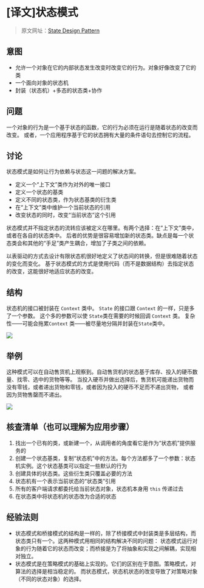 # [译文]状态模式

> 原文网址：[State Design Pattern](https://sourcemaking.com/design_patterns/state)

## 意图
- 允许一个对象在它的内部状态发生改变时改变它的行为。对象好像改变了它的类
- 一个面向对象的状态机
- 封装（状态机）+多态的状态类+协作

## 问题
一个对象的行为是一个基于状态的函数，它的行为必须在运行是随着状态的改变而改变。
或者，一个应用程序基于它的状态拥有大量的条件语句去控制它的流程。

## 讨论
状态模式是如何让行为依赖与状态这一问题的解决方案。

- 定义一个“上下文”类作为对外的唯一接口
- 定义一个状态的基类
- 定义不同的状态类，作为状态基类的衍生类
- 在“上下文”类中维护一个当前状态的引用
- 改变状态的同时，改变“当前状态”这个引用

状态模式并不指定状态的流转应该被定义在哪里。有两个选择：在“上下文”类中，或者在各自的状态类中。
后者的优势是很容易增加新的状态类。缺点是每一个状态类会和其他的“手足”类产生耦合，增加了子类之间的依赖。

以表驱动的方式去设计有限状态机很好地定义了状态间的转换，但是很难随着状态的变化而变化。
基于状态模式的方式是使用代码（而不是数据结构）去指定状态的改变，这能很好地适应状态的改变。

## 结构
状态机的接口被封装在 `Context` 类中。 `State` 的接口跟 `Context` 的一样，只是多了一个参数。
这个多的参数可以使 `State`类在需要的时候回调 `Context` 类。
复杂性——可能会拖累`Context` 类——被尽量地分隔并封装在`State`类中。

![](https://sourcemaking.com/files/v2/content/patterns/State1.png)

## 举例
这种模式可以在自动售货机上观察到。自动售货机的状态基于库存、投入的硬币数量、找零、选中的货物等等。
当投入硬币并做出选择后，售货机可能递出货物而没有零钱，或者递出货物和零钱，或者因为投入的硬币不足而不递出货物，
或者因为货物售罄而不递出。

![](https://sourcemaking.com/files/v2/content/patterns/State_example1.png)

## 核查清单（也可以理解为应用步骤）
1. 找出一个已有的类，或新建一个，从调用者的角度看它是作为“状态机”提供服务的
2. 创建一个状态基类，复制“状态机”中的方法。每个方法都多了一个参数：状态机实例。这个状态基类可以指定一些默认的行为
3. 创建具体的状态类。这些衍生类只覆盖必要的方法
4. 状态机有一个表示当前状态的“状态类”引用
5. 所有的客户端请求都委托给当前状态对象，状态机本身用 `this` 传递过去
6. 在状态类中将状态机的状态改为合适的状态

## 经验法则
- 状态模式和桥接模式的结构是一样的，除了桥接模式中封装类是多层结构，而状态类只有一个。这两种模式用相同的结构解决不同的问题：
状态模式运行对象的行为随着它的状态而改变；而桥接是为了将抽象和实现之间解耦，实现相对独立。
- 状态模式是在策略模式的基础上实现的。它们的区别在于意图。策略模式，对算法的选择是相当稳定的。
而状态模式，状态机状态的改变导致了对策略对象（不同的状态对象）的选择。